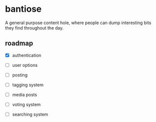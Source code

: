 # bantiose

A general purpose content hole, where people can dump interesting bits
they find throughout the day.

## roadmap

- [x] authentication 
- [ ] user options
- [ ] posting
- [ ] tagging system
- [ ] media posts
- [ ] voting system
- [ ] searching system

